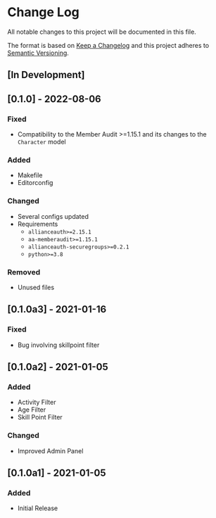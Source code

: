 # Change Log

All notable changes to this project will be documented in this file.

The format is based on [Keep a Changelog](http://keepachangelog.com/)
and this project adheres to [Semantic Versioning](http://semver.org/).

## [In Development]


## [0.1.0] - 2022-08-06

### Fixed

- Compatibility to the Member Audit >=1.15.1 and its changes to the ``Character`` model

### Added

- Makefile
- Editorconfig

### Changed

- Several configs updated
- Requirements
  - `allianceauth>=2.15.1`
  - `aa-memberaudit>=1.15.1`
  - `allianceauth-securegroups>=0.2.1`
  - `python>=3.8`

### Removed

- Unused files


## [0.1.0a3] - 2021-01-16

### Fixed
- Bug involving skillpoint filter


## [0.1.0a2] - 2021-01-05

### Added
- Activity Filter
- Age Filter
- Skill Point Filter

### Changed
- Improved Admin Panel

## [0.1.0a1] - 2021-01-05
### Added
- Initial Release
